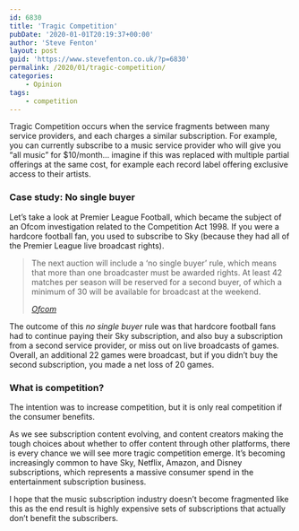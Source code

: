 ```yaml
---
id: 6830
title: 'Tragic Competition'
pubDate: '2020-01-01T20:19:37+00:00'
author: 'Steve Fenton'
layout: post
guid: 'https://www.stevefenton.co.uk/?p=6830'
permalink: /2020/01/tragic-competition/
categories:
    - Opinion
tags:
    - competition
---
```


Tragic Competition occurs when the service fragments between many service providers, and each charges a similar subscription. For example, you can currently subscribe to a music service provider who will give you “all music” for $10/month… imagine if this was replaced with multiple partial offerings at the same cost, for example each record label offering exclusive access to their artists.

### Case study: No single buyer

Let’s take a look at Premier League Football, which became the subject of an Ofcom investigation related to the Competition Act 1998. If you were a hardcore football fan, you used to subscribe to Sky (because they had all of the Premier League live broadcast rights).

> The next auction will include a ‘no single buyer’ rule, which means that more than one broadcaster must be awarded rights. At least 42 matches per season will be reserved for a second buyer, of which a minimum of 30 will be available for broadcast at the weekend.
> 
> <cite>[Ofcom](https://www.ofcom.org.uk/about-ofcom/latest/media/media-releases/2016/premier-league-football-rights)</cite>

The outcome of this *no single buyer* rule was that hardcore football fans had to continue paying their Sky subscription, and also buy a subscription from a second service provider, or miss out on live broadcasts of games. Overall, an additional 22 games were broadcast, but if you didn’t buy the second subscription, you made a net loss of 20 games.

### What is competition?

The intention was to increase competition, but it is only real competition if the consumer benefits.

As we see subscription content evolving, and content creators making the tough choices about whether to offer content through other platforms, there is every chance we will see more tragic competition emerge. It’s becoming increasingly common to have Sky, Netflix, Amazon, and Disney subscriptions, which represents a massive consumer spend in the entertainment subscription business.

I hope that the music subscription industry doesn’t become fragmented like this as the end result is highly expensive sets of subscriptions that actually don’t benefit the subscribers.